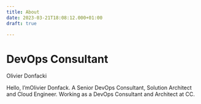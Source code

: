 ```yaml
---
title: About
date: 2023-03-21T18:08:12.000+01:00
draft: true

---
```

# DevOps Consultant

Olivier Donfacki

Hello, I’mOlivier Donfack. A Senior DevOps Consultant, Solution Architect and Cloud Engineer. Working as a DevOps Consultant and Architect at CC.